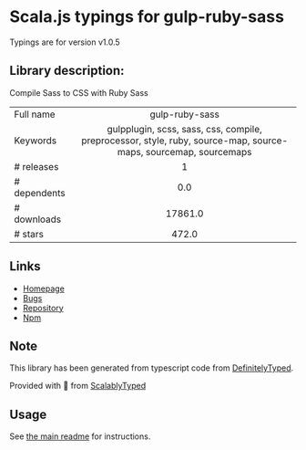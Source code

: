 
# Scala.js typings for gulp-ruby-sass

Typings are for version v1.0.5

## Library description:
Compile Sass to CSS with Ruby Sass

|                    |                 |
| ------------------ | :-------------: |
| Full name          | gulp-ruby-sass |
| Keywords           | gulpplugin, scss, sass, css, compile, preprocessor, style, ruby, source-map, source-maps, sourcemap, sourcemaps |
| # releases         | 1 |
| # dependents       | 0.0 |
| # downloads        | 17861.0 |
| # stars            | 472.0 |

## Links
- [Homepage](https://github.com/sindresorhus/gulp-ruby-sass#readme)
- [Bugs](https://github.com/sindresorhus/gulp-ruby-sass/issues)
- [Repository](https://github.com/sindresorhus/gulp-ruby-sass)
- [Npm](https://www.npmjs.com/package/gulp-ruby-sass)
    


## Note
This library has been generated from typescript code from [DefinitelyTyped](https://definitelytyped.org).

Provided with :purple_heart: from [ScalablyTyped](https://github.com/oyvindberg/ScalablyTyped)

## Usage
See [the main readme](../../readme.md) for instructions.


